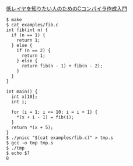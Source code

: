 [低レイヤを知りたい人のためのCコンパイラ作成入門](https://www.sigbus.info/compilerbook)

```
$ make
$ cat examples/fib.c
int fib(int n) {
  if (n == 1) {
    return 1;
  } else {
    if (n == 2) {
      return 1;
    } else {
      return fib(n - 1) + fib(n - 2);
    }
  }
}

int main() {
  int x[10];
  int i;

  for (i = 1; i <= 10; i = i + 1) {
    *(x + i - 1) = fib(i);
  }
  return *(x + 5);
}
$ ./ynicc "$(cat examples/fib.c)" > tmp.s
$ gcc -o tmp tmp.s
$ ./tmp
$ echo $?
8
```

